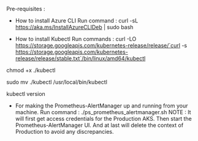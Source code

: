 Pre-requisites : 
- How to install Azure CLI
Run command : curl -sL https://aka.ms/InstallAzureCLIDeb | sudo bash

- How to install Kubectl
Run commands :
curl -LO https://storage.googleapis.com/kubernetes-release/release/`curl -s https://storage.googleapis.com/kubernetes-release/release/stable.txt`/bin/linux/amd64/kubectl

chmod +x ./kubectl

sudo mv ./kubectl /usr/local/bin/kubectl

kubectl version

- For making the Prometheus-AlertManager up and running from your machine.
Run command : ./ps_prometheus_alertmanager.sh
NOTE : It will first get access credentials for the Production AKS.
Then start the Prometheus-AlertManager UI.
And at last will delete the context of Production to avoid any discrepancies.